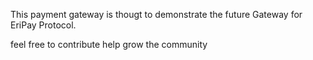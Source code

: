 This payment gateway is thougt to demonstrate the future Gateway for EriPay Protocol. 

feel free to contribute help grow the community
